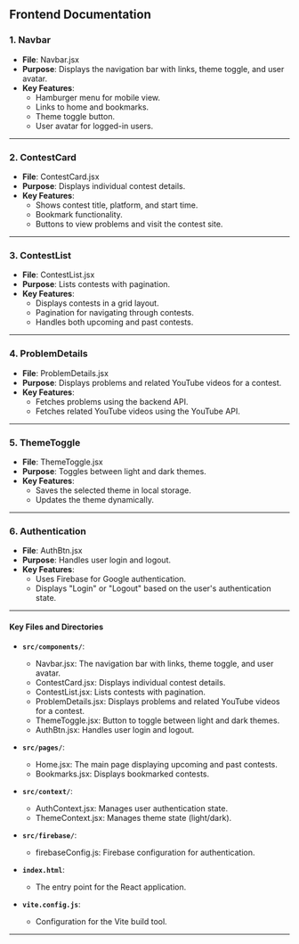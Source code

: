 ## **Frontend Documentation**

### **1. Navbar**
- **File**: Navbar.jsx
- **Purpose**: Displays the navigation bar with links, theme toggle, and user avatar.
- **Key Features**:
  - Hamburger menu for mobile view.
  - Links to home and bookmarks.
  - Theme toggle button.
  - User avatar for logged-in users.

---

### **2. ContestCard**
- **File**: ContestCard.jsx
- **Purpose**: Displays individual contest details.
- **Key Features**:
  - Shows contest title, platform, and start time.
  - Bookmark functionality.
  - Buttons to view problems and visit the contest site.

---

### **3. ContestList**
- **File**: ContestList.jsx
- **Purpose**: Lists contests with pagination.
- **Key Features**:
  - Displays contests in a grid layout.
  - Pagination for navigating through contests.
  - Handles both upcoming and past contests.

---

### **4. ProblemDetails**
- **File**: ProblemDetails.jsx
- **Purpose**: Displays problems and related YouTube videos for a contest.
- **Key Features**:
  - Fetches problems using the backend API.
  - Fetches related YouTube videos using the YouTube API.

---

### **5. ThemeToggle**
- **File**: ThemeToggle.jsx
- **Purpose**: Toggles between light and dark themes.
- **Key Features**:
  - Saves the selected theme in local storage.
  - Updates the theme dynamically.

---

### **6. Authentication**
- **File**: AuthBtn.jsx
- **Purpose**: Handles user login and logout.
- **Key Features**:
  - Uses Firebase for Google authentication.
  - Displays "Login" or "Logout" based on the user's authentication state.

---

#### **Key Files and Directories**
- **`src/components/`**:
  - Navbar.jsx: The navigation bar with links, theme toggle, and user avatar.
  - ContestCard.jsx: Displays individual contest details.
  - ContestList.jsx: Lists contests with pagination.
  - ProblemDetails.jsx: Displays problems and related YouTube videos for a contest.
  - ThemeToggle.jsx: Button to toggle between light and dark themes.
  - AuthBtn.jsx: Handles user login and logout.

- **`src/pages/`**:
  - Home.jsx: The main page displaying upcoming and past contests.
  - Bookmarks.jsx: Displays bookmarked contests.

- **`src/context/`**:
  - AuthContext.jsx: Manages user authentication state.
  - ThemeContext.jsx: Manages theme state (light/dark).

- **`src/firebase/`**:
  - firebaseConfig.js: Firebase configuration for authentication.

- **`index.html`**:
  - The entry point for the React application.

- **`vite.config.js`**:
  - Configuration for the Vite build tool.

---